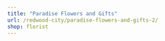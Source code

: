 ```yaml
---
title: "Paradise Flowers and Gifts"
url: /redwood-city/paradise-flowers-and-gifts-2/
shop: florist
---
```

